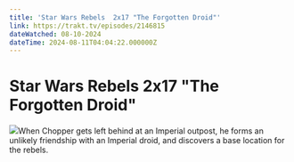 ```yaml
---
title: 'Star Wars Rebels  2x17 "The Forgotten Droid"' 
link: https://trakt.tv/episodes/2146815
dateWatched: 08-10-2024
dateTime: 2024-08-11T04:04:22.000000Z
---
```

# Star Wars Rebels  2x17 "The Forgotten Droid"

![](https://walter-r2.trakt.tv/images/episodes/002/146/815/screenshots/thumb/e099664fe3.jpg)When Chopper gets left behind at an Imperial outpost, he forms an unlikely friendship with an Imperial droid, and discovers a base location for the rebels.